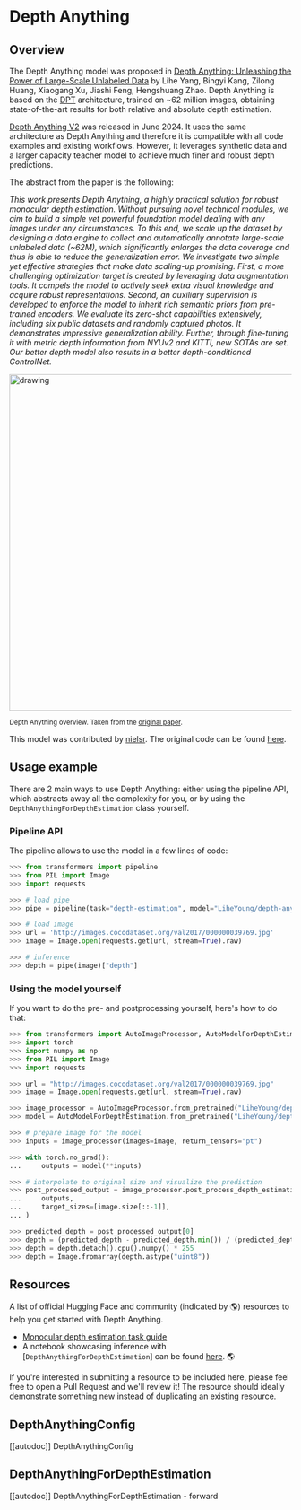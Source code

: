 <!--Copyright 2024 The HuggingFace Team. All rights reserved.

Licensed under the Apache License, Version 2.0 (the "License"); you may not use this file except in compliance with
the License. You may obtain a copy of the License at

http://www.apache.org/licenses/LICENSE-2.0

Unless required by applicable law or agreed to in writing, software distributed under the License is distributed on
an "AS IS" BASIS, WITHOUT WARRANTIES OR CONDITIONS OF ANY KIND, either express or implied. See the License for the
specific language governing permissions and limitations under the License.

⚠️ Note that this file is in Markdown but contain specific syntax for our doc-builder (similar to MDX) that may not be
rendered properly in your Markdown viewer.

-->

# Depth Anything

## Overview

The Depth Anything model was proposed in [Depth Anything: Unleashing the Power of Large-Scale Unlabeled Data](https://arxiv.org/abs/2401.10891) by Lihe Yang, Bingyi Kang, Zilong Huang, Xiaogang Xu, Jiashi Feng, Hengshuang Zhao. Depth Anything is based on the [DPT](dpt) architecture, trained on ~62 million images, obtaining state-of-the-art results for both relative and absolute depth estimation.

<Tip>

[Depth Anything V2](depth_anything_v2) was released in June 2024. It uses the same architecture as Depth Anything and therefore it is compatible with all code examples and existing workflows. However, it leverages synthetic data and a larger capacity teacher model to achieve much finer and robust depth predictions.

</Tip>

The abstract from the paper is the following:

*This work presents Depth Anything, a highly practical solution for robust monocular depth estimation. Without pursuing novel technical modules, we aim to build a simple yet powerful foundation model dealing with any images under any circumstances. To this end, we scale up the dataset by designing a data engine to collect and automatically annotate large-scale unlabeled data (~62M), which significantly enlarges the data coverage and thus is able to reduce the generalization error. We investigate two simple yet effective strategies that make data scaling-up promising. First, a more challenging optimization target is created by leveraging data augmentation tools. It compels the model to actively seek extra visual knowledge and acquire robust representations. Second, an auxiliary supervision is developed to enforce the model to inherit rich semantic priors from pre-trained encoders. We evaluate its zero-shot capabilities extensively, including six public datasets and randomly captured photos. It demonstrates impressive generalization ability. Further, through fine-tuning it with metric depth information from NYUv2 and KITTI, new SOTAs are set. Our better depth model also results in a better depth-conditioned ControlNet.*

<img src="https://huggingface.co/datasets/huggingface/documentation-images/resolve/main/transformers/model_doc/depth_anything_overview.jpg"
alt="drawing" width="600"/>

<small> Depth Anything overview. Taken from the <a href="https://arxiv.org/abs/2401.10891">original paper</a>.</small>

This model was contributed by [nielsr](https://huggingface.co/nielsr).
The original code can be found [here](https://github.com/LiheYoung/Depth-Anything).

## Usage example

There are 2 main ways to use Depth Anything: either using the pipeline API, which abstracts away all the complexity for you, or by using the `DepthAnythingForDepthEstimation` class yourself.

### Pipeline API

The pipeline allows to use the model in a few lines of code:

```python
>>> from transformers import pipeline
>>> from PIL import Image
>>> import requests

>>> # load pipe
>>> pipe = pipeline(task="depth-estimation", model="LiheYoung/depth-anything-small-hf")

>>> # load image
>>> url = 'http://images.cocodataset.org/val2017/000000039769.jpg'
>>> image = Image.open(requests.get(url, stream=True).raw)

>>> # inference
>>> depth = pipe(image)["depth"]
```

### Using the model yourself

If you want to do the pre- and postprocessing yourself, here's how to do that:

```python
>>> from transformers import AutoImageProcessor, AutoModelForDepthEstimation
>>> import torch
>>> import numpy as np
>>> from PIL import Image
>>> import requests

>>> url = "http://images.cocodataset.org/val2017/000000039769.jpg"
>>> image = Image.open(requests.get(url, stream=True).raw)

>>> image_processor = AutoImageProcessor.from_pretrained("LiheYoung/depth-anything-small-hf")
>>> model = AutoModelForDepthEstimation.from_pretrained("LiheYoung/depth-anything-small-hf")

>>> # prepare image for the model
>>> inputs = image_processor(images=image, return_tensors="pt")

>>> with torch.no_grad():
...     outputs = model(**inputs)

>>> # interpolate to original size and visualize the prediction
>>> post_processed_output = image_processor.post_process_depth_estimation(
...     outputs,
...     target_sizes=[image.size[::-1]],
... )

>>> predicted_depth = post_processed_output[0]
>>> depth = (predicted_depth - predicted_depth.min()) / (predicted_depth.max() - predicted_depth.min())
>>> depth = depth.detach().cpu().numpy() * 255
>>> depth = Image.fromarray(depth.astype("uint8"))
```

## Resources

A list of official Hugging Face and community (indicated by 🌎) resources to help you get started with Depth Anything.

- [Monocular depth estimation task guide](../tasks/monocular_depth_estimation)
- A notebook showcasing inference with [`DepthAnythingForDepthEstimation`] can be found [here](https://github.com/NielsRogge/Transformers-Tutorials/blob/master/Depth%20Anything/Predicting_depth_in_an_image_with_Depth_Anything.ipynb). 🌎

If you're interested in submitting a resource to be included here, please feel free to open a Pull Request and we'll review it! The resource should ideally demonstrate something new instead of duplicating an existing resource.

## DepthAnythingConfig

[[autodoc]] DepthAnythingConfig

## DepthAnythingForDepthEstimation

[[autodoc]] DepthAnythingForDepthEstimation
    - forward